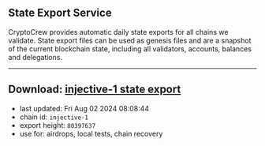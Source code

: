 ## State Export Service
CryptoCrew provides automatic daily state exports for all chains we validate. State export files can be used as genesis files and are a snapshot of the current blockchain state, including all validators, accounts, balances and delegations.

---
**Download: [injective-1 state export](https://dl-eu2.ccvalidators.com/SERVICE/injective/injective-1_export_80397637.json)**
---

- last updated: Fri Aug 02 2024 08:08:44
- chain id: `injective-1`
- export height: `80397637`
- use for: airdrops, local tests, chain recovery
